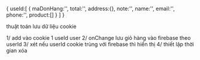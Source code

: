 
{
    useId:[
        {
            maDonHang:'',
            total:'',
            address:{},
            note:'',
            name:'',
            email:'',
            phone:'',
            product:[]
        }
    ]
}

thuật toán lưu dữ liệu cookie

1/ add vào cookie 1 useId user
2/ onChange lưu giỏ hàng vào firebase theo userId
3/ xét nếu userId cookie trùng với firebase thì hiển thị 
4/ thiết lập thời gian xóa  